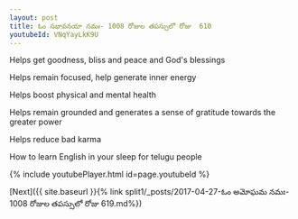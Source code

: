 ```yaml
---
layout: post
title: ఓం సభావనయా నమః- 1008 రోజుల తపస్సులో రోజు  610
youtubeId: VNqYayLkK9U
---
```

 
 
Helps get goodness, bliss and peace and God's blessings
 
Helps remain focused, help generate inner energy 
 
Helps boost physical and mental health 
 
Helps remain grounded and generates a sense of gratitude towards the greater power 
 
Helps reduce bad karma
 
How to learn English in your sleep for telugu people
 
 
 
 


{% include youtubePlayer.html id=page.youtubeId %}
 
[Next]({{ site.baseurl }}{% link split1/_posts/2017-04-27-ఓం అమోఘమ నమః- 1008 రోజుల తపస్సులో రోజు  619.md%})
 
